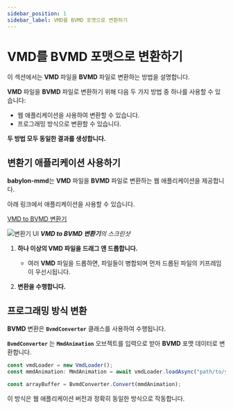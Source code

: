 ```yaml
---
sidebar_position: 1
sidebar_label: VMD를 BVMD 포맷으로 변환하기
---
```


# VMD를 BVMD 포맷으로 변환하기

이 섹션에서는 **VMD** 파일을 **BVMD** 파일로 변환하는 방법을 설명합니다.

**VMD** 파일을 **BVMD** 파일로 변환하기 위해 다음 두 가지 방법 중 하나를 사용할 수 있습니다:

- 웹 애플리케이션을 사용하여 변환할 수 있습니다.
- 프로그래밍 방식으로 변환할 수 있습니다.

**두 방법 모두 동일한 결과를 생성합니다.**

## 변환기 애플리케이션 사용하기

**babylon-mmd**는 **VMD** 파일을 **BVMD** 파일로 변환하는 웹 애플리케이션을 제공합니다.

아래 링크에서 애플리케이션을 사용할 수 있습니다.

[VMD to BVMD 변환기](https://noname0310.github.io/babylon-mmd/vmd_converter/)

![변환기 UI](@site/docs/reference/loader/mmd-animation-loader/the-babylon-vmd-format/convert-vmd-to-bvmd-format/bvmd-converter-ui.png)
***VMD to BVMD 변환기**의 스크린샷*

1. **하나 이상의 VMD 파일을 드래그 앤 드롭합니다.**
    - 여러 **VMD** 파일을 드롭하면, 파일들이 병합되며 먼저 드롭된 파일의 키프레임이 우선시됩니다.

2. **변환을 수행합니다.**

## 프로그래밍 방식 변환

**BVMD** 변환은 **`BvmdConverter`** 클래스를 사용하여 수행됩니다.

**`BvmdConverter`** 는 **`MmdAnimation`** 오브젝트를 입력으로 받아 **BVMD** 포맷 데이터로 변환합니다.

```typescript
const vmdLoader = new VmdLoader();
const mmdAnimation: MmdAnimation = await vmdLoader.loadAsync("path/to/your/file.vmd");

const arrayBuffer = BvmdConverter.Convert(mmdAnimation);
```

이 방식은 웹 애플리케이션 버전과 정확히 동일한 방식으로 작동합니다.

